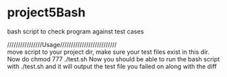 # project5Bash
bash script to check program against test cases

////////////////Usage////////////////////////// <br>
move script to your project dir, make sure your
test files exist in this dir. Now do
chmod 777 ./test.sh
Now you should be able to run the bash script with
./test.sh
and it will output the test file you failed on 
along with the diff
